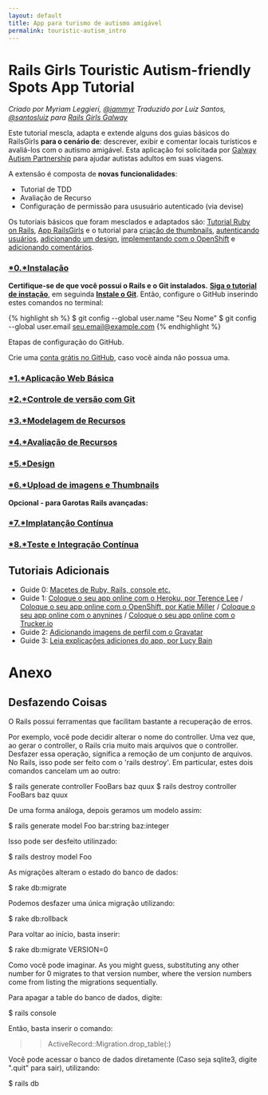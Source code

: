 ```yaml
---
layout: default
title: App para turismo de autismo amigável
permalink: touristic-autism_intro
---
```


# Rails Girls Touristic Autism-friendly Spots App Tutorial

*Criado por Myriam Leggieri, [@iammyr](https://twitter.com/iammyr)*
*Traduzido por Luiz Santos, [@santosluiz](https://github.com/santosluiz)*
*para [Rails Girls Galway](https://github.com/RailsGirlsGalway)*


Este tutorial mescla, adapta e extende alguns dos guias básicos do RailsGirls **para o cenário de**: descrever, exibir e comentar locais turísticos e avaliá-los com o autismo amigável. Esta aplicação foi solicitada por [Galway Autism Partnership](http://www.galwayautismpartnership.com/) para ajudar autistas adultos em suas viagens.

A extensão é composta de **novas funcionalidades**:

* Tutorial de TDD
* Avaliação de Recurso
* Configuração de permissão para ususuário autenticado (via devise)

Os tutoriais básicos que foram mesclados e adaptados são: [Tutorial Ruby on Rails](http://www.railstutorial.org/book), [App RailsGirls](http://guides.railsgirls.com/app/) e o tutorial para [criação de thumbnails](http://guides.railsgirls.com/thumbnails), [autenticando usuários](http://guides.railsgirls.com/devise/), [adicionando um design](http://guides.railsgirls.com/design), [implementando com o OpenShift](http://guides.railsgirls.com/openshift/) e [adicionando comentários](http://guides.railsgirls.com/commenting).



### [*0.*Instalação](/install)

**Certifique-se de que você possui o Rails e o Git instalados.** [**Siga o tutorial de instação**](/install), em seguinda [**Instale o Git**](http://www.git-scm.com/book/en/Getting-Started-Installing-Git). Então, configure o GitHub inserindo estes comandos no terminal:

{% highlight sh %}
$ git config --global user.name "Seu Nome"
$ git config --global user.email seu.email@example.com
{% endhighlight %}

<p>Etapas de configuração do GitHub.</p>

Crie uma [conta grátis no GitHub](https://github.com/signup/free), caso você ainda não possua uma.


### [*1.*Aplicação Web Básica](/touristic-autism_basic-app)

### [*2.*Controle de versão com Git](/touristic-autism_git)

### [*3.*Modelagem de Recursos](/touristic-autism_resource-modeling)

### [*4.*Avaliação de Recursos](/touristic-autism_resource-rating)

### [*5.*Design](/touristic-autism_design)

### [*6.*Upload de imagens e Thumbnails](/touristic-autism_image-upload)

**Opcional - para Garotas Rails avançadas:**

### [*7.*Implatanção Contínua](/touristic-autism_continuous-deployment)

### [*8.*Teste e Integração Contínua](/touristic-autism_static-pages-tdd)




## Tutoriais Adicionais

* Guide 0: [Macetes de Ruby, Rails, console etc.](http://www.pragtob.info/rails-beginner-cheatsheet/)
* Guide 1: [Coloque o seu app online com o Heroku, por Terence Lee](/heroku) / [Coloque o seu app online com o OpenShift, por Katie Miller](/openshift) / [Coloque o seu app online com o anynines](/anynines) / [Coloque o seu app online com o Trucker.io](/trucker)
* Guide 2: [Adicionando imagens de perfil com o Gravatar](/gravatar)
* Guide 3: [Leia explicações adiciones do app, por Lucy Bain](https://github.com/lbain/railsgirls)


# Anexo

## Desfazendo Coisas

O Rails possui ferramentas que facilitam bastante a recuperação de erros.

Por exemplo, você pode decidir alterar o nome do controller. Uma vez que, ao gerar o controller, o Rails cria muito mais arquivos que o controller. Desfazer essa operação, significa a remoção de um conjunto de arquivos. No Rails, isso pode ser feito com o 'rails destroy'. Em particular, estes dois comandos cancelam um ao outro:

  $ rails generate controller FooBars baz quux
  $ rails destroy  controller FooBars baz quux

De uma forma análoga, depois geramos um modelo assim:

  $ rails generate model Foo bar:string baz:integer

Isso pode ser desfeito utilinzado:

  $ rails destroy model Foo


As migrações alteram o estado do banco de dados:

  $ rake db:migrate

Podemos desfazer uma única migração utilizando:

  $ rake db:rollback

Para voltar ao início, basta inserir:

  $ rake db:migrate VERSION=0

Como você pode imaginar. As you might guess, substituting any other number for 0 migrates to that version number, where the version numbers come from listing the migrations sequentially.

Para apagar a table do banco de dados, digite:

  $ rails console

Então, basta inserir o comando:

  >> ActiveRecord::Migration.drop_table(:<table-name>)

Você pode acessar o banco de dados diretamente (Caso seja sqlite3, digite ".quit" para sair), utilizando:

  $ rails db

